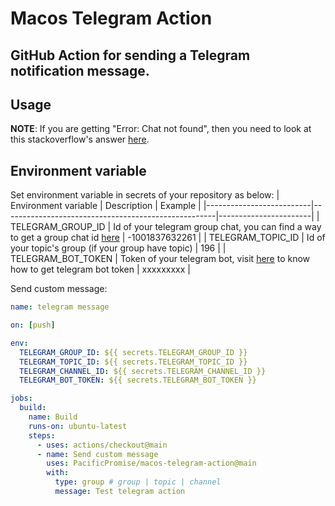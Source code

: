 # Macos Telegram Action

## GitHub Action for sending a Telegram notification message.

## Usage

**NOTE**: If you are getting "Error: Chat not found", then you need to look at this stackoverflow's answer [here](https://stackoverflow.com/a/41291666).

## Environment variable

Set environment variable in secrets of your repository as below:
| Environment variable | Description | Example |
|--------------------------|-----------------------------------------------------|-----------------------|
| TELEGRAM_GROUP_ID | Id of your telegram group chat, you can find a way to get a group chat id [here](https://stackoverflow.com/questions/32423837/telegram-bot-how-to-get-a-group-chat-id) | -1001837632261 |
| TELEGRAM_TOPIC_ID | Id of your topic's group (if your group have topic) | 196 |
| TELEGRAM_BOT_TOKEN | Token of your telegram bot, visit [here](https://www.siteguarding.com/en/how-to-get-telegram-bot-api-token) to know how to get telegram bot token | xxxxxxxxx |

Send custom message:

```yml
name: telegram message

on: [push]

env:
  TELEGRAM_GROUP_ID: ${{ secrets.TELEGRAM_GROUP_ID }}
  TELEGRAM_TOPIC_ID: ${{ secrets.TELEGRAM_TOPIC_ID }}
  TELEGRAM_CHANNEL_ID: ${{ secrets.TELEGRAM_CHANNEL_ID }}
  TELEGRAM_BOT_TOKEN: ${{ secrets.TELEGRAM_BOT_TOKEN }}

jobs:
  build:
    name: Build
    runs-on: ubuntu-latest
    steps:
      - uses: actions/checkout@main
      - name: Send custom message
        uses: PacificPromise/macos-telegram-action@main
        with:
          type: group # group | topic | channel
          message: Test telegram action
```
